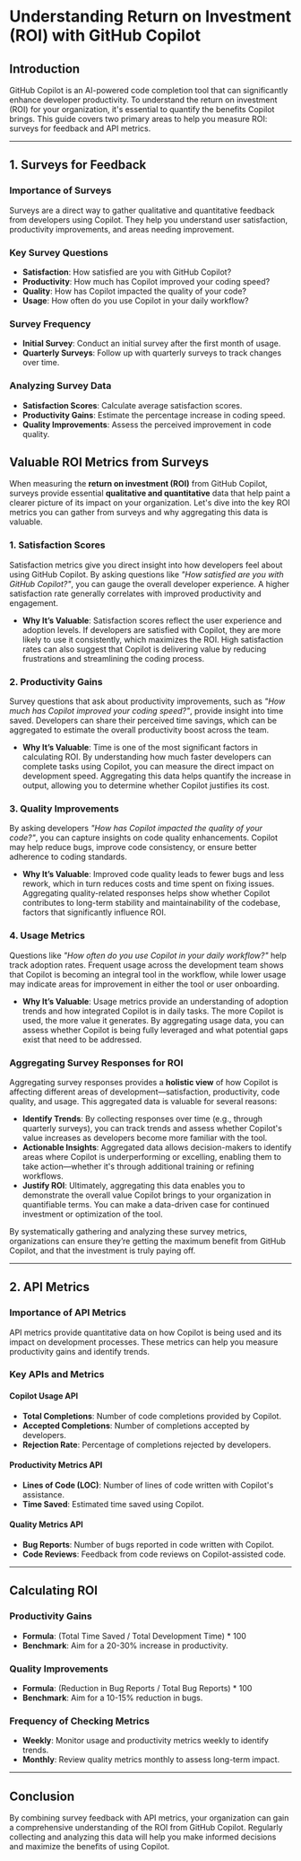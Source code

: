# Understanding Return on Investment (ROI) with GitHub Copilot

## Introduction
GitHub Copilot is an AI-powered code completion tool that can significantly enhance developer productivity. To understand the return on investment (ROI) for your organization, it's essential to quantify the benefits Copilot brings. This guide covers two primary areas to help you measure ROI: surveys for feedback and API metrics.

---

## 1. Surveys for Feedback

### Importance of Surveys
Surveys are a direct way to gather qualitative and quantitative feedback from developers using Copilot. They help you understand user satisfaction, productivity improvements, and areas needing improvement.

### Key Survey Questions
- **Satisfaction**: How satisfied are you with GitHub Copilot?
- **Productivity**: How much has Copilot improved your coding speed?
- **Quality**: How has Copilot impacted the quality of your code?
- **Usage**: How often do you use Copilot in your daily workflow?

### Survey Frequency
- **Initial Survey**: Conduct an initial survey after the first month of usage.
- **Quarterly Surveys**: Follow up with quarterly surveys to track changes over time.

### Analyzing Survey Data
- **Satisfaction Scores**: Calculate average satisfaction scores.
- **Productivity Gains**: Estimate the percentage increase in coding speed.
- **Quality Improvements**: Assess the perceived improvement in code quality.

## Valuable ROI Metrics from Surveys

When measuring the **return on investment (ROI)** from GitHub Copilot, surveys provide essential **qualitative and quantitative** data that help paint a clearer picture of its impact on your organization. Let's dive into the key ROI metrics you can gather from surveys and why aggregating this data is valuable.

### 1. **Satisfaction Scores**
Satisfaction metrics give you direct insight into how developers feel about using GitHub Copilot. By asking questions like *"How satisfied are you with GitHub Copilot?"*, you can gauge the overall developer experience. A higher satisfaction rate generally correlates with improved productivity and engagement.

- **Why It’s Valuable**: Satisfaction scores reflect the user experience and adoption levels. If developers are satisfied with Copilot, they are more likely to use it consistently, which maximizes the ROI. High satisfaction rates can also suggest that Copilot is delivering value by reducing frustrations and streamlining the coding process.

### 2. **Productivity Gains**
Survey questions that ask about productivity improvements, such as *"How much has Copilot improved your coding speed?"*, provide insight into time saved. Developers can share their perceived time savings, which can be aggregated to estimate the overall productivity boost across the team.

- **Why It’s Valuable**: Time is one of the most significant factors in calculating ROI. By understanding how much faster developers can complete tasks using Copilot, you can measure the direct impact on development speed. Aggregating this data helps quantify the increase in output, allowing you to determine whether Copilot justifies its cost.

### 3. **Quality Improvements**
By asking developers *"How has Copilot impacted the quality of your code?"*, you can capture insights on code quality enhancements. Copilot may help reduce bugs, improve code consistency, or ensure better adherence to coding standards.

- **Why It’s Valuable**: Improved code quality leads to fewer bugs and less rework, which in turn reduces costs and time spent on fixing issues. Aggregating quality-related responses helps show whether Copilot contributes to long-term stability and maintainability of the codebase, factors that significantly influence ROI.

### 4. **Usage Metrics**
Questions like *"How often do you use Copilot in your daily workflow?"* help track adoption rates. Frequent usage across the development team shows that Copilot is becoming an integral tool in the workflow, while lower usage may indicate areas for improvement in either the tool or user onboarding.

- **Why It’s Valuable**: Usage metrics provide an understanding of adoption trends and how integrated Copilot is in daily tasks. The more Copilot is used, the more value it generates. By aggregating usage data, you can assess whether Copilot is being fully leveraged and what potential gaps exist that need to be addressed.

### Aggregating Survey Responses for ROI

Aggregating survey responses provides a **holistic view** of how Copilot is affecting different areas of development—satisfaction, productivity, code quality, and usage. This aggregated data is valuable for several reasons:
- **Identify Trends**: By collecting responses over time (e.g., through quarterly surveys), you can track trends and assess whether Copilot's value increases as developers become more familiar with the tool.
- **Actionable Insights**: Aggregated data allows decision-makers to identify areas where Copilot is underperforming or excelling, enabling them to take action—whether it's through additional training or refining workflows.
- **Justify ROI**: Ultimately, aggregating this data enables you to demonstrate the overall value Copilot brings to your organization in quantifiable terms. You can make a data-driven case for continued investment or optimization of the tool.

By systematically gathering and analyzing these survey metrics, organizations can ensure they’re getting the maximum benefit from GitHub Copilot, and that the investment is truly paying off.


---

## 2. API Metrics

### Importance of API Metrics
API metrics provide quantitative data on how Copilot is being used and its impact on development processes. These metrics can help you measure productivity gains and identify trends.

### Key APIs and Metrics

#### Copilot Usage API
- **Total Completions**: Number of code completions provided by Copilot.
- **Accepted Completions**: Number of completions accepted by developers.
- **Rejection Rate**: Percentage of completions rejected by developers.

#### Productivity Metrics API
- **Lines of Code (LOC)**: Number of lines of code written with Copilot's assistance.
- **Time Saved**: Estimated time saved using Copilot.

#### Quality Metrics API
- **Bug Reports**: Number of bugs reported in code written with Copilot.
- **Code Reviews**: Feedback from code reviews on Copilot-assisted code.

---

## Calculating ROI

### Productivity Gains
- **Formula**: (Total Time Saved / Total Development Time) * 100
- **Benchmark**: Aim for a 20-30% increase in productivity.

### Quality Improvements
- **Formula**: (Reduction in Bug Reports / Total Bug Reports) * 100
- **Benchmark**: Aim for a 10-15% reduction in bugs.

### Frequency of Checking Metrics
- **Weekly**: Monitor usage and productivity metrics weekly to identify trends.
- **Monthly**: Review quality metrics monthly to assess long-term impact.

---

## Conclusion
By combining survey feedback with API metrics, your organization can gain a comprehensive understanding of the ROI from GitHub Copilot. Regularly collecting and analyzing this data will help you make informed decisions and maximize the benefits of using Copilot.
